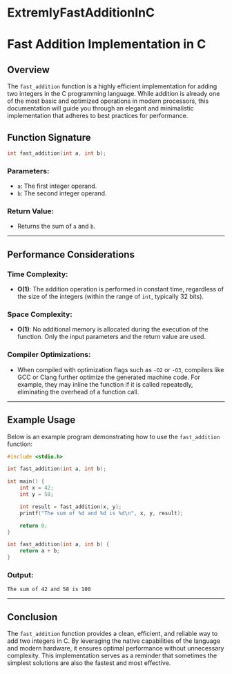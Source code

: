 # ExtremlyFastAdditionInC
# Fast Addition Implementation in C

## Overview

The `fast_addition` function is a highly efficient implementation for adding two integers in the C programming language. While addition is already one of the most basic and optimized operations in modern processors, this documentation will guide you through an elegant and minimalistic implementation that adheres to best practices for performance.

## Function Signature

```c
int fast_addition(int a, int b);
```

### Parameters:
- `a`: The first integer operand.
- `b`: The second integer operand.

### Return Value:
- Returns the sum of `a` and `b`.

---

## Performance Considerations

### Time Complexity:
- **O(1)**: The addition operation is performed in constant time, regardless of the size of the integers (within the range of `int`, typically 32 bits).

### Space Complexity:
- **O(1)**: No additional memory is allocated during the execution of the function. Only the input parameters and the return value are used.

### Compiler Optimizations:
- When compiled with optimization flags such as `-O2` or `-O3`, compilers like GCC or Clang further optimize the generated machine code. For example, they may inline the function if it is called repeatedly, eliminating the overhead of a function call.

---

## Example Usage

Below is an example program demonstrating how to use the `fast_addition` function:

```c
#include <stdio.h>

int fast_addition(int a, int b);

int main() {
    int x = 42;
    int y = 58;

    int result = fast_addition(x, y);
    printf("The sum of %d and %d is %d\n", x, y, result);

    return 0;
}

int fast_addition(int a, int b) {
    return a + b;
}
```

### Output:
```
The sum of 42 and 58 is 100
```

---

## Conclusion

The `fast_addition` function provides a clean, efficient, and reliable way to add two integers in C. By leveraging the native capabilities of the language and modern hardware, it ensures optimal performance without unnecessary complexity. This implementation serves as a reminder that sometimes the simplest solutions are also the fastest and most effective.
